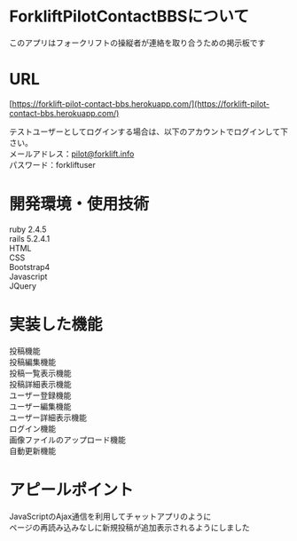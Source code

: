 # ForkliftPilotContactBBSについて
このアプリはフォークリフトの操縦者が連絡を取り合うための掲示板です<br>

# URL
[https://forklift-pilot-contact-bbs.herokuapp.com/](https://forklift-pilot-contact-bbs.herokuapp.com/)<br>

テストユーザーとしてログインする場合は、以下のアカウントでログインして下さい。<br>
メールアドレス：pilot@forklift.info<br>
パスワード：forkliftuser<br>

# 開発環境・使用技術
ruby 2.4.5<br>
rails 5.2.4.1<br>
HTML<br>
CSS<br>
Bootstrap4<br>
Javascript<br>
JQuery<br>

# 実装した機能
投稿機能<br>
投稿編集機能<br>
投稿一覧表示機能<br>
投稿詳細表示機能<br>
ユーザー登録機能<br>
ユーザー編集機能<br>
ユーザー詳細表示機能<br>
ログイン機能<br>
画像ファイルのアップロード機能<br>
自動更新機能<br>

# アピールポイント
JavaScriptのAjax通信を利用してチャットアプリのように<br>
ページの再読み込みなしに新規投稿が追加表示されるようにしました
